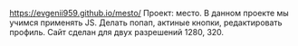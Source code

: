 https://evgenii959.github.io/mesto/
Проект: место.
В данном проекте мы учимся применять JS. Делать попап, актиные кнопки, редактировать профиль. Сайт сделан для двух разрешений 1280, 320.